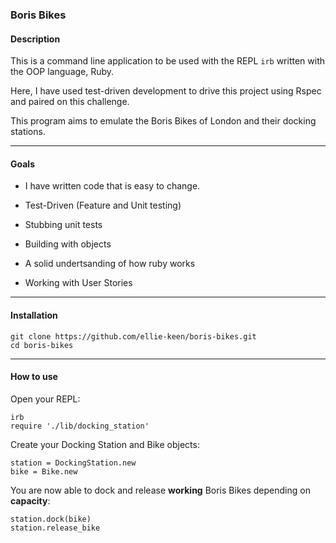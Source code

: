 ### Boris Bikes

#### Description

This is a command line application to be used with the REPL `irb` written with the OOP language, Ruby. 

Here, I have used test-driven development to drive this project using Rspec and paired on this challenge. 

This program aims to emulate the Boris Bikes of London and their docking stations.

---

#### Goals

- I have written code that is easy to change.

- Test-Driven (Feature and Unit testing)

- Stubbing unit tests

- Building with objects

- A solid undertsanding of how ruby works

- Working with User Stories

  

---

#### Installation

```
git clone https://github.com/ellie-keen/boris-bikes.git
cd boris-bikes
```

---

#### How to use

Open your REPL:

```
irb
require './lib/docking_station'
```

Create your Docking Station and Bike objects:

```
station = DockingStation.new
bike = Bike.new
```

You are now able to dock and release **working** Boris Bikes depending on **capacity**:

```
station.dock(bike)
station.release_bike
```





